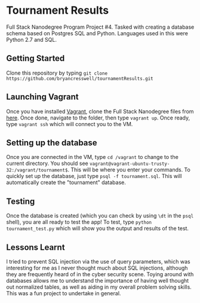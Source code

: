 # Tournament Results

Full Stack Nanodegree Program Project #4. Tasked with creating a database schema based on Postgres SQL and Python. Languages used in this were Python 2.7 and SQL.

## Getting Started

Clone this repository by typing `git clone https://github.com/bryancresswell/tournamentResults.git`

## Launching Vagrant

Once you have installed [Vagrant](vagrantup.com), clone the Full Stack Nanodegree files from [here](https://github.com/udacity/fullstack-nanodegree-vm). Once done, navigate to the folder, then type `vagrant up`. Once ready, type `vagrant ssh` which will connect you to the VM.

## Setting up the database

Once you are connected in the VM, type `cd /vagrant` to change to the current directory. You should see `vagrant@vagrant-ubuntu-trusty-32:/vagrant/tournament$`. This will be where you enter your commands. To quickly set up the database, just type `psql -f tournament.sql`. This will automatically create the "tournament" database.

## Testing

Once the database is created (which you can check by using `\dt` in the `psql` shell), you are all ready to test the app! To test, type `python tournament_test.py` which will show you the output and results of the test.

## Lessons Learnt

I tried to prevent SQL injection via the use of query parameters, which was interesting for me as I never thought much about SQL injections, although they are frequently heard of in the cyber security scene. Toying around with databases allows me to understand the importance of having well thought out normalized tables, as well as aiding in my overall problem solving skills. This was a fun project to undertake in general.
